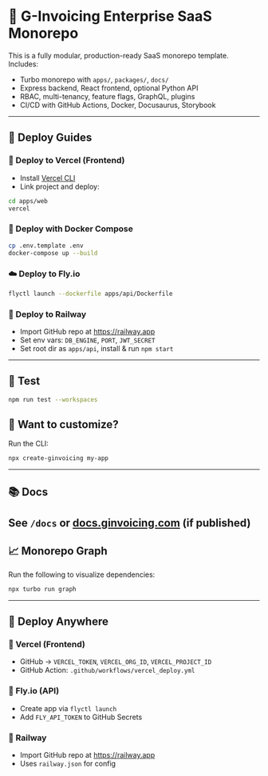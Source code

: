 # 🚀 G-Invoicing Enterprise SaaS Monorepo

This is a fully modular, production-ready SaaS monorepo template. Includes:

- Turbo monorepo with `apps/`, `packages/`, `docs/`
- Express backend, React frontend, optional Python API
- RBAC, multi-tenancy, feature flags, GraphQL, plugins
- CI/CD with GitHub Actions, Docker, Docusaurus, Storybook

---

## 🧰 Deploy Guides

### 🚀 Deploy to Vercel (Frontend)
- Install [Vercel CLI](https://vercel.com/cli)
- Link project and deploy:
```bash
cd apps/web
vercel
```

### 🐳 Deploy with Docker Compose
```bash
cp .env.template .env
docker-compose up --build
```

### ☁️ Deploy to Fly.io
```bash
flyctl launch --dockerfile apps/api/Dockerfile
```

### 🚄 Deploy to Railway
- Import GitHub repo at https://railway.app
- Set env vars: `DB_ENGINE`, `PORT`, `JWT_SECRET`
- Set root dir as `apps/api`, install & run `npm start`

---

## 🧪 Test
```bash
npm run test --workspaces
```

## 🧠 Want to customize?
Run the CLI:
```bash
npx create-ginvoicing my-app
```

---

## 📚 Docs
See `/docs` or [docs.ginvoicing.com](https://docs.ginvoicing.com) (if published)
---

## 📈 Monorepo Graph
Run the following to visualize dependencies:

```bash
npx turbo run graph
```
---

## 🚀 Deploy Anywhere

### 🧭 Vercel (Frontend)
- GitHub → `VERCEL_TOKEN`, `VERCEL_ORG_ID`, `VERCEL_PROJECT_ID`
- GitHub Action: `.github/workflows/vercel_deploy.yml`

### 🚀 Fly.io (API)
- Create app via `flyctl launch`
- Add `FLY_API_TOKEN` to GitHub Secrets

### 🚂 Railway
- Import GitHub repo at https://railway.app
- Uses `railway.json` for config